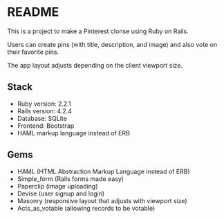 # README

This is a project to make a Pinterest clonse using Ruby on Rails.

Users can create pins (with title, description, and image) and also vote on their favorite pins.

The app layout adjusts depending on the client viewport size.

## Stack
  - Ruby version: 2.2.1
  - Rails version: 4.2.4
  - Database: SQLite
  - Frontend: Bootstrap
  - HAML markup language instead of ERB

## Gems
  - HAML (HTML Abstraction Markup Language instead of ERB)
  - Simple_form (Rails forms made easy)
  - Paperclip (image uploading)
  - Devise (user signup and login)
  - Masonry (responsive layout that adjusts with viewport size)
  - Acts_as_votable (allowing records to be votable)
